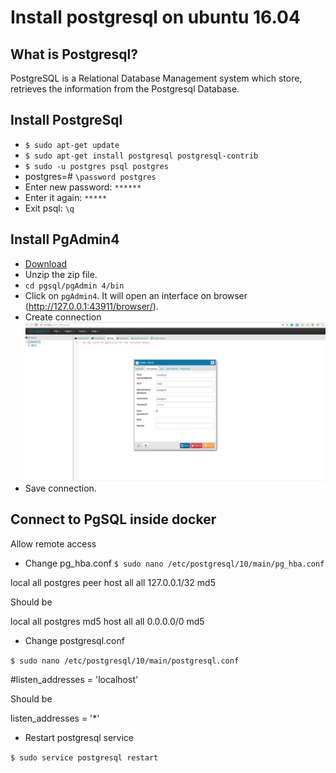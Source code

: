 # Install postgresql on ubuntu 16.04

What is Postgresql?
--------
PostgreSQL is a Relational Database Management system which store, retrieves the information from the Postgresql Database.

Install PostgreSql
--------
- `$ sudo apt-get update`
- `$ sudo apt-get install postgresql postgresql-contrib`
- `$ sudo -u postgres psql postgres`
- postgres=# `\password postgres`
- Enter new password: `******`
- Enter it again: `*****`
- Exit psql: `\q`

Install PgAdmin4
---------------
- [Download](https://www.pgadmin.org/download/pgadmin-4-python-wheel/)
- Unzip the zip file.
- `cd pgsql/pgAdmin 4/bin`
- Click on `pgAdmin4`. It will open an interface on browser (http://127.0.0.1:43911/browser/).
- Create connection
![PgSql Connection](images/pg-connect.png)
- Save connection.

Connect to PgSQL inside docker
---------------------------
Allow remote access

- Change pg_hba.conf
`$ sudo nano /etc/postgresql/10/main/pg_hba.conf`

local   all             postgres                                peer
host    all             all             127.0.0.1/32            md5

Should be

local   all             postgres                                md5
host    all             all             0.0.0.0/0               md5

- Change postgresql.conf

`$ sudo nano /etc/postgresql/10/main/postgresql.conf`

#listen_addresses = 'localhost'

Should be

listen_addresses = '*'

- Restart postgresql service

`$ sudo service postgresql restart`



